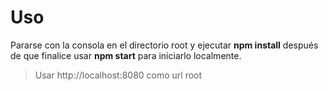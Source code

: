 # Uso

Pararse con la consola en el directorio root y ejecutar **npm install** después de que finalice usar **npm start** para iniciarlo localmente.
>Usar http://localhost:8080 como url root
